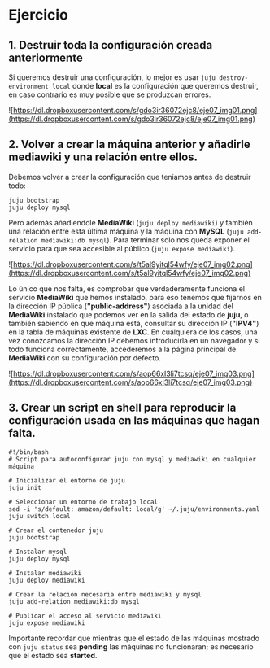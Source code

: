 # Ejercicio
## 1. Destruir toda la configuración creada anteriormente
Si queremos destruir una configuración, lo mejor es usar `juju destroy-environment local` donde **local** es la configuración que queremos destruir, en caso contrario es muy posible que se produzcan errores.

![https://dl.dropboxusercontent.com/s/gdo3ir36072ejc8/eje07_img01.png](https://dl.dropboxusercontent.com/s/gdo3ir36072ejc8/eje07_img01.png)

## 2. Volver a crear la máquina anterior y añadirle mediawiki y una relación entre ellos.
Debemos volver a crear la configuración que teniamos antes de destruir todo:

```
juju bootstrap
juju deploy mysql
```

Pero además añadiendole **MediaWiki** (`juju deploy mediawiki`) y también una relación entre esta última máquina y la máquina con **MySQL** (`juju add-relation mediawiki:db mysql`). Para terminar solo nos queda exponer el servicio para que sea accesible al público (`juju expose mediawiki`).

![https://dl.dropboxusercontent.com/s/t5al9yitql54wfy/eje07_img02.png](https://dl.dropboxusercontent.com/s/t5al9yitql54wfy/eje07_img02.png)

Lo único que nos falta, es comprobar que verdaderamente funciona el servicio **MediaWiki** que hemos instalado, para eso tenemos que fijarnos en la dirección IP pública (**"public-address"**) asociada a la unidad del **MediaWiki** instalado que podemos ver en la salida del estado de **juju**, o también sabiendo en que máquina está, consultar su dirección IP (**"IPV4"**) en la tabla de máquinas existente de **LXC**. En cualquiera de los casos, una vez conozcamos la dirección IP debemos introducirla en un navegador y si todo funciona correctamente, accederemos a la página principal de **MediaWiki** con su configuración por defecto.

![https://dl.dropboxusercontent.com/s/aop66xl3li7tcsq/eje07_img03.png](https://dl.dropboxusercontent.com/s/aop66xl3li7tcsq/eje07_img03.png)

## 3. Crear un script en shell para reproducir la configuración usada en las máquinas que hagan falta.

```
#!/bin/bash
# Script para autoconfigurar juju con mysql y mediawiki en cualquier máquina

# Inicializar el entorno de juju
juju init

# Seleccionar un entorno de trabajo local
sed -i 's/default: amazon/default: local/g' ~/.juju/environments.yaml
juju switch local

# Crear el contenedor juju
juju bootstrap

# Instalar mysql
juju deploy mysql

# Instalar mediawiki
juju deploy mediawiki

# Crear la relación necesaria entre mediawiki y mysql
juju add-relation mediawiki:db mysql

# Publicar el acceso al servicio mediawiki
juju expose mediawiki
```

Importante recordar que mientras que el estado de las máquinas mostrado con `juju status` sea **pending** las máquinas no funcionaran; es necesario que el estado sea **started**.
